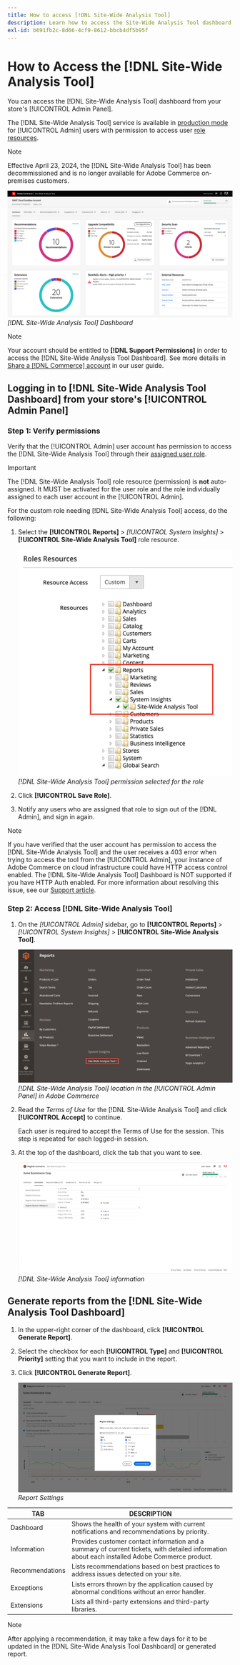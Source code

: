 ```yaml
---
title: How to access [!DNL Site-Wide Analysis Tool]
description: Learn how to access the Site-Wide Analysis Tool dashboard from your Adobe Commerce Admin Panel. Discover user permissions and role requirements.
exl-id: b691fb2c-8d66-4cf9-8612-bbcb4df5b95f
---
```

# How to Access the [!DNL Site-Wide Analysis Tool]

You can access the [!DNL Site-Wide Analysis Tool] dashboard from your store's [!UICONTROL Admin Panel].

The [!DNL Site-Wide Analysis Tool] service is available in [production mode](https://experienceleague.adobe.com/en/docs/commerce-admin/systems/tools/developer-tools#operation-modes) for [!UICONTROL Admin] users with permission to access user [role resources](https://experienceleague.adobe.com/en/docs/commerce-admin/systems/user-accounts/permissions-user-roles).

>[!NOTE]
>
>Effective April 23, 2024, the [!DNL Site-Wide Analysis Tool] has been decommissioned and is no longer available for Adobe Commerce on-premises customers.


![Site-Wide Analysis Dashboard](../../assets/tools/site-wide-analysis-tool-dashboard.png)
*[!DNL Site-Wide Analysis Tool] Dashboard*

>[!NOTE]
>
>Your account should be entitled to **[!DNL Support Permissions]** in order to access the [!DNL Site-Wide Analysis Tool Dashboard].
>See more details in [Share a [!DNL Commerce] account](https://experienceleague.adobe.com/docs/commerce-admin/start/commerce-account/commerce-account-share.html) in our user guide.

## Logging in to [!DNL Site-Wide Analysis Tool Dashboard] from your store's [!UICONTROL Admin Panel]

### Step 1: Verify permissions

Verify that the [!UICONTROL Admin] user account has permission to access the [!DNL Site-Wide Analysis Tool] through their [assigned user role](https://experienceleague.adobe.com/en/docs/commerce-admin/systems/user-accounts/permissions-user-roles).

>[!IMPORTANT]
>
>The [!DNL Site-Wide Analysis Tool] role resource (permission) is **not** auto-assigned. It MUST be activated for the user role and the role individually assigned to each user account in the [!UICONTROL Admin].

For the custom role needing [!DNL Site-Wide Analysis Tool] access, do the following:

1. Select the **[!UICONTROL Reports]** > *[!UICONTROL System Insights]* > **[!UICONTROL Site-Wide Analysis Tool]** role resource.

   ![Site-Wide Analysis Dashboard](../../assets/tools/swat-role-access.png)
   *[!DNL Site-Wide Analysis Tool] permission selected for the role*

1. Click **[!UICONTROL Save Role]**.

1. Notify any users who are assigned that role to sign out of the [!DNL Admin], and sign in again.

>[!NOTE]
>
>If you have verified that the user account has permission to access the [!DNL Site-Wide Analysis Tool] and the user receives a 403 error when trying to access the tool from the [!UICONTROL Admin], your instance of Adobe Commerce on cloud infrastructure could have HTTP access control enabled. The [!DNL Site-Wide Analysis Tool] Dashboard is NOT supported if you have HTTP Auth enabled. For more information about resolving this issue, see our [Support article](https://experienceleague.adobe.com/en/docs/commerce-knowledge-base/kb/troubleshooting/miscellaneous/403-errors-when-accessing-site-wide-analysis-tool-on-magento).

### Step 2: Access [!DNL Site-Wide Analysis Tool]

1. On the *[!UICONTROL Admin]* sidebar, go to **[!UICONTROL Reports]** > *[!UICONTROL System Insights]* > **[!UICONTROL Site-Wide Analysis Tool]**.

   ![Site-Wide Analysis Dashboard](../../assets/tools/ac-admin-panel-marked.jpg)
   *[!DNL Site-Wide Analysis Tool] location in the [!UICONTROL Admin Panel] in Adobe Commerce*

1. Read the *Terms of Use* for the [!DNL Site-Wide Analysis Tool] and click **[!UICONTROL Accept]** to continue.

   Each user is required to accept the Terms of Use for the session. This step is repeated for each logged-in session.


1. At the top of the dashboard, click the tab that you want to see.

   ![Site-Wide Analysis Dashboard](../../assets/tools/swat-information-tab.png)
   *[!DNL Site-Wide Analysis Tool] information*

## Generate reports from the [!DNL Site-Wide Analysis Tool Dashboard]

1. In the upper-right corner of the dashboard, click **[!UICONTROL Generate Report]**.

1. Select the checkbox for each **[!UICONTROL Type]** and **[!UICONTROL Priority]** setting that you want to include in the report.

1. Click **[!UICONTROL Generate Report]**.

   ![Site-Wide Analysis Dashboard](../../assets/tools/swat-report-settings.png)
   *Report Settings*

| TAB | DESCRIPTION |
| --- | --- |
| Dashboard | Shows the health of your system with current notifications and recommendations by priority. |
| Information | Provides customer contact information and a summary of current tickets, with detailed information about each installed Adobe Commerce product. |
| Recommendations | Lists recommendations based on best practices to address issues detected on your site. |
| Exceptions | Lists errors thrown by the application caused by abnormal conditions without an error handler. |
| Extensions | Lists all third-party extensions and third-party libraries. |

>[!NOTE]
>
>After applying a recommendation, it may take a few days for it to be updated in the [!DNL Site-Wide Analysis Tool Dashboard] or generated report.
